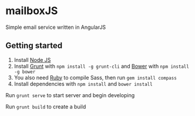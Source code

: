 # mailboxJS
Simple email service written in AngularJS

## Getting started

1. Install [Node JS](http://nodejs.org/)
2. Install [Grunt](http://gruntjs.com/getting-started) with `npm install -g grunt-cli` and [Bower](http://bower.io/) with `npm install -g bower`
3. You also need [Ruby](http://rubyinstaller.org/) to compile Sass, then run `gem install compass`
4. Install dependencies with `npm install` and `bower install`

Run `grunt serve` to start server and begin developing

Run `grunt build` to create a build